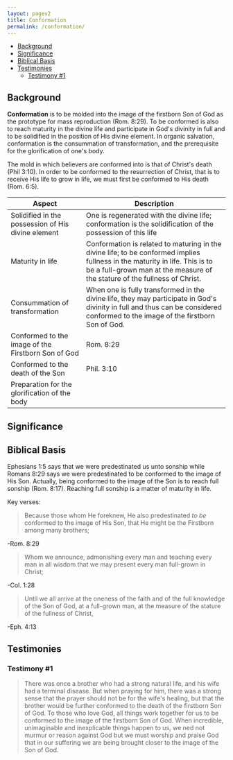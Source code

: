 ```yaml
---
layout: pagev2
title: Conformation
permalink: /conformation/
---
```

- [Background](#background)
- [Significance](#significance)
- [Biblical Basis](#biblical-basis)
- [Testimonies](#testimonies)
  - [Testimony #1](#testimony-1)

## Background

**Conformation** is to be molded into the image of the firstborn Son of God as the prototype for mass reproduction (Rom. 8:29). To be conformed is also to reach maturity in the divine life and participate in God's divinity in full and to be solidified in the position of His divine element. In organic salvation, conformation is the consummation of transformation, and the prerequisite for the glorification of one's body.

The mold in which believers are conformed into is that of Christ's death (Phil 3:10). In order to be conformed to the resurrection of Christ, that is to receive His life to grow in life, we must first be conformed to His death (Rom. 6:5).

| Aspect | Description |
| --- | --- |
| Solidified in the possession of His divine element | One is regenerated with the divine life; conformation is the solidification of the possession of this life |
| Maturity in life | Conformation is related to maturing in the divine life; to be conformed implies fullness in the maturity in life. This is to be a full-grown man at the measure of the stature of the fullness of Christ. |
| Consummation of transformation | When one is fully transformed in the divine life, they may participate in God's divinity in full and thus can be considered conformed to the image of the firstborn Son of God. |
| Conformed to the image of the Firstborn Son of God | Rom. 8:29 |
| Conformed to the death of the Son | Phil. 3:10 |
| Preparation for the glorification of the body |  |

## Significance

## Biblical Basis

Ephesians 1:5 says that we were predestinated us unto sonship while Romans 8:29 says we were predestinated to be conformed to the image of His Son. Actually, being conformed to the image of the Son is to reach full sonship (Rom. 8:17). Reaching full sonship is a matter of maturity in life.

Key verses:

>Because those whom He foreknew, He also predestinated *to be* conformed to the image of His Son, that He might be the Firstborn among many brothers;

\-Rom. 8:29

>Whom we announce, admonishing every man and teaching every man in all wisdom that we may present every man full-grown in Christ;

\-Col. 1:28 

>Until we all arrive at the oneness of the faith and of the full knowledge of the Son of God, at a full-grown man, at the measure of the stature of the fullness of Christ,

\-Eph. 4:13 

## Testimonies

### Testimony #1

>There was once a brother who had a strong natural life, and his wife had a terminal disease. But when praying for him, there was a strong sense that the prayer should not be for the wife's healing, but that the brother would be further conformed to the death of the firstborn Son of God. To those who love God, all things work together for us to be conformed to the image of the firstborn Son of God. When incredible, unimaginable and inexplicable things happen to us, we ned not murmur or reason against God  but we must worship and praise God that in our suffering we are being brought closer to the image of the Son of God.